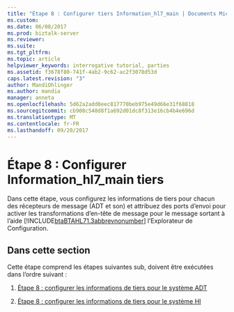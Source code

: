 ```yaml
---
title: "Étape 8 : Configurer tiers Information_hl7_main | Documents Microsoft"
ms.custom: 
ms.date: 06/08/2017
ms.prod: biztalk-server
ms.reviewer: 
ms.suite: 
ms.tgt_pltfrm: 
ms.topic: article
helpviewer_keywords: interrogative tutorial, parties
ms.assetid: f3678f80-741f-4ab2-9c62-ac2f3078d53d
caps.latest.revision: "3"
author: MandiOhlinger
ms.author: mandia
manager: anneta
ms.openlocfilehash: 5d62a2add0eec817770beb975e49d66e31f68818
ms.sourcegitcommit: cb908c540d8f1a692d01dc8f313e16cb4b4e696d
ms.translationtype: MT
ms.contentlocale: fr-FR
ms.lasthandoff: 09/20/2017
---
```

# <a name="step-8-configure-party-informationhl7main"></a>Étape 8 : Configurer Information_hl7_main tiers
Dans cette étape, vous configurez les informations de tiers pour chacun des récepteurs de message (ADT et son) et attribuez des ports d’envoi pour activer les transformations d’en-tête de message pour le message sortant à l’aide [!INCLUDE[btaBTAHL71.3abbrevnonumber](../../includes/btabtahl71-3abbrevnonumber-md.md)] l’Explorateur de Configuration.  
  
## <a name="in-this-section"></a>Dans cette section  
 Cette étape comprend les étapes suivantes sub, doivent être exécutées dans l’ordre suivant :  
  
1.  [Étape 8 : configurer les informations de tiers pour le système ADT](../../adapters-and-accelerators/accelerator-hl7/step-8a-configure-party-information-for-the-adt-system-hl7-main.md)  
  
2.  [Étape 8 : configurer les informations de tiers pour le système HI](../../adapters-and-accelerators/accelerator-hl7/step-8b-configure-party-information-for-the-hi-system.md)